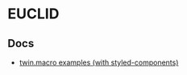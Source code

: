 # EUCLID

## Docs

- [twin.macro examples (with styled-components)](https://github.com/ben-rogerson/twin.examples/tree/master/next-styled-components-typescript)
